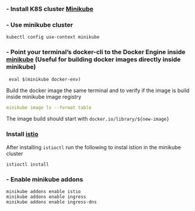 ### - Install K8S cluster [Minikube](https://minikube.sigs.k8s.io/docs/start/)
### - Use minikube cluster 
```
kubectl config use-context minikube
```
### - Point your terminal’s docker-cli to the Docker Engine inside [minikube](https://minikube.sigs.k8s.io/docs/commands/docker-env) (Useful for building docker images directly inside minikube)

```
 eval $(minikube docker-env)
 ```
        
Build the docker image the same terminal and to verify if the image is build inside minikube image registry 

```yaml
minikube image ls --format table
```

The image build should start with `docker.io/library/${new-image}`

### Install [istio](https://istio.io/latest/docs/setup/getting-started/)
After installing `istioctl` run the following to instal istion in the minikube cluster
```
istioctl install
```

### - Enable minikube addons

```
minikube addons enable istio
minikube addons enable ingress
minikube addons enable ingress-dns
``` 
